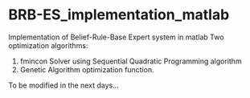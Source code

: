 # BRB-ES_implementation_matlab

Implementation of Belief-Rule-Base Expert system in matlab
Two optimization algorithms: 
1. fmincon Solver using Sequential Quadratic Programming algorithm
2. Genetic Algorithm optimization function. 

To be modified in the next days...
